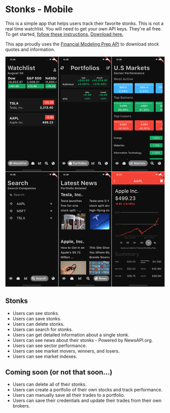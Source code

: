 # Stonks - Mobile
This is a simple app that helps users track their favorite stonks. This is not a real time watchlist. You will need to get your own API keys. They're all free. To get started, [follow these instructions.](https://github.com/joeymukherjee/Stock-Market-App/blob/master/lib/keys/api_keys.dart) [Download here.](https://play.google.com/store/apps/details?id=com.stonks.watchlist)

This app proudly uses the [Financial Modeling Prep API](https://financialmodelingprep.com/developer/docs/) to download stock quotes and information.

![Stock Market App](/images/latest.png)

## Stonks
- Users can see stonks.
- Users can save stonks.
- Users can delete stonks.
- Users can search for stonks.
- Users can get detailed information about a single stonk.
- Users can see news about their stonks - Powered by NewsAPI.org.
- Users can see sector performance.
- Users can see market movers, winners, and losers.
- Users can see market indexes.

## Coming soon (or not that soon...)
- Users can delete all of their stonks.
- Users can create a portfolio of their own stocks and track performance.
- Users can manually save all their trades to a portfolio.
- Users can save their credentials and update their trades from their own brokers.
